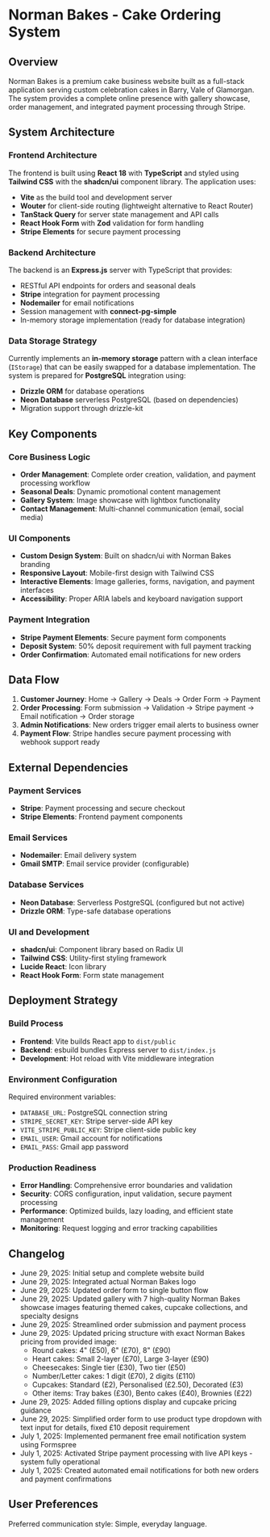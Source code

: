 # Norman Bakes - Cake Ordering System

## Overview

Norman Bakes is a premium cake business website built as a full-stack application serving custom celebration cakes in Barry, Vale of Glamorgan. The system provides a complete online presence with gallery showcase, order management, and integrated payment processing through Stripe.

## System Architecture

### Frontend Architecture
The frontend is built using **React 18** with **TypeScript** and styled using **Tailwind CSS** with the **shadcn/ui** component library. The application uses:
- **Vite** as the build tool and development server
- **Wouter** for client-side routing (lightweight alternative to React Router)
- **TanStack Query** for server state management and API calls
- **React Hook Form** with **Zod** validation for form handling
- **Stripe Elements** for secure payment processing

### Backend Architecture
The backend is an **Express.js** server with TypeScript that provides:
- RESTful API endpoints for orders and seasonal deals
- **Stripe** integration for payment processing
- **Nodemailer** for email notifications
- Session management with **connect-pg-simple**
- In-memory storage implementation (ready for database integration)

### Data Storage Strategy
Currently implements an **in-memory storage** pattern with a clean interface (`IStorage`) that can be easily swapped for a database implementation. The system is prepared for **PostgreSQL** integration using:
- **Drizzle ORM** for database operations
- **Neon Database** serverless PostgreSQL (based on dependencies)
- Migration support through drizzle-kit

## Key Components

### Core Business Logic
- **Order Management**: Complete order creation, validation, and payment processing workflow
- **Seasonal Deals**: Dynamic promotional content management
- **Gallery System**: Image showcase with lightbox functionality
- **Contact Management**: Multi-channel communication (email, social media)

### UI Components
- **Custom Design System**: Built on shadcn/ui with Norman Bakes branding
- **Responsive Layout**: Mobile-first design with Tailwind CSS
- **Interactive Elements**: Image galleries, forms, navigation, and payment interfaces
- **Accessibility**: Proper ARIA labels and keyboard navigation support

### Payment Integration
- **Stripe Payment Elements**: Secure payment form components
- **Deposit System**: 50% deposit requirement with full payment tracking
- **Order Confirmation**: Automated email notifications for new orders

## Data Flow

1. **Customer Journey**: Home → Gallery → Deals → Order Form → Payment
2. **Order Processing**: Form submission → Validation → Stripe payment → Email notification → Order storage
3. **Admin Notifications**: New orders trigger email alerts to business owner
4. **Payment Flow**: Stripe handles secure payment processing with webhook support ready

## External Dependencies

### Payment Services
- **Stripe**: Payment processing and secure checkout
- **Stripe Elements**: Frontend payment components

### Email Services
- **Nodemailer**: Email delivery system
- **Gmail SMTP**: Email service provider (configurable)

### Database Services
- **Neon Database**: Serverless PostgreSQL (configured but not active)
- **Drizzle ORM**: Type-safe database operations

### UI and Development
- **shadcn/ui**: Component library based on Radix UI
- **Tailwind CSS**: Utility-first styling framework
- **Lucide React**: Icon library
- **React Hook Form**: Form state management

## Deployment Strategy

### Build Process
- **Frontend**: Vite builds React app to `dist/public`
- **Backend**: esbuild bundles Express server to `dist/index.js`
- **Development**: Hot reload with Vite middleware integration

### Environment Configuration
Required environment variables:
- `DATABASE_URL`: PostgreSQL connection string
- `STRIPE_SECRET_KEY`: Stripe server-side API key
- `VITE_STRIPE_PUBLIC_KEY`: Stripe client-side public key
- `EMAIL_USER`: Gmail account for notifications
- `EMAIL_PASS`: Gmail app password

### Production Readiness
- **Error Handling**: Comprehensive error boundaries and validation
- **Security**: CORS configuration, input validation, secure payment processing
- **Performance**: Optimized builds, lazy loading, and efficient state management
- **Monitoring**: Request logging and error tracking capabilities

## Changelog
- June 29, 2025: Initial setup and complete website build
- June 29, 2025: Integrated actual Norman Bakes logo
- June 29, 2025: Updated order form to single button flow
- June 29, 2025: Updated gallery with 7 high-quality Norman Bakes showcase images featuring themed cakes, cupcake collections, and specialty designs
- June 29, 2025: Streamlined order submission and payment process
- June 29, 2025: Updated pricing structure with exact Norman Bakes pricing from provided image:
  - Round cakes: 4" (£50), 6" (£70), 8" (£90)
  - Heart cakes: Small 2-layer (£70), Large 3-layer (£90)
  - Cheesecakes: Single tier (£30), Two tier (£50)
  - Number/Letter cakes: 1 digit (£70), 2 digits (£110)
  - Cupcakes: Standard (£2), Personalised (£2.50), Decorated (£3)
  - Other items: Tray bakes (£30), Bento cakes (£40), Brownies (£22)
- June 29, 2025: Added filling options display and cupcake pricing guidance
- June 29, 2025: Simplified order form to use product type dropdown with text input for details, fixed £10 deposit requirement
- July 1, 2025: Implemented permanent free email notification system using Formspree
- July 1, 2025: Activated Stripe payment processing with live API keys - system fully operational
- July 1, 2025: Created automated email notifications for both new orders and payment confirmations

## User Preferences

Preferred communication style: Simple, everyday language.